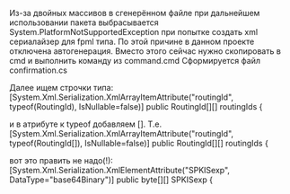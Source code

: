 Из-за двойных массивов в сгенерённом файле при дальнейшем использовании пакета выбрасывается System.PlatformNotSupportedException при попытке создать xml сериалайзер для fpml типа.
По этой причине в данном проекте отключена автогенерация. Вместо этого сейчас нужно скопировать в cmd и выполнить команду из command.cmd
Сформируется файл confirmation.cs

Далее ищем строчки типа:
[System.Xml.Serialization.XmlArrayItemAttribute("routingId", typeof(RoutingId), IsNullable=false)]
public RoutingId[][] routingIds {

и в атрибуте к typeof добавляем []. Т.е.
[System.Xml.Serialization.XmlArrayItemAttribute("routingId", typeof(RoutingId[]), IsNullable=false)]
public RoutingId[][] routingIds {

вот это править не надо(!):
[System.Xml.Serialization.XmlElementAttribute("SPKISexp", DataType="base64Binary")]
public byte[][] SPKISexp {
